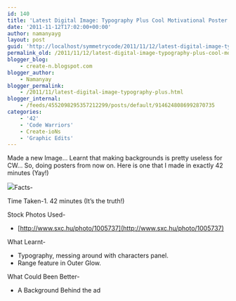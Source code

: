 ```yaml
---
id: 140
title: 'Latest Digital Image: Typography Plus Cool Motivational Poster Design for Environment!'
date: '2011-11-12T17:02:00+00:00'
author: namanyayg
layout: post
guid: 'http://localhost/symmetrycode/2011/11/12/latest-digital-image-typography-plus-cool-motivational-poster-design-for-environment/'
permalink_old: /2011/11/12/latest-digital-image-typography-plus-cool-motivational-poster-design-for-environment/
blogger_blog:
    - create-n.blogspot.com
blogger_author:
    - Namanyay
blogger_permalink:
    - /2011/11/latest-digital-image-typography-plus.html
blogger_internal:
    - /feeds/4552098295357212299/posts/default/9146248086992870735
categories:
    - '42'
    - 'Code Warriors'
    - Create-ioNs
    - 'Graphic Edits'
---
```


Made a new Image… Learnt that making backgrounds is pretty useless for CW… So, doing posters from now on. Here is one that I made in exactly 42 minutes (Yay!)

[![](http://a2.sphotos.ak.fbcdn.net/hphotos-ak-ash4/s720x720/392267_2593113313200_1415680513_2957837_961013708_n.jpg)](http://a2.sphotos.ak.fbcdn.net/hphotos-ak-ash4/s720x720/392267_2593113313200_1415680513_2957837_961013708_n.jpg)Facts-



Time Taken-1. 42 minutes (It’s the truth!)



Stock Photos Used-

- [http://www.sxc.hu/photo/1005737](http://www.sxc.hu/photo/1005737)

What Learnt-

- Typography, messing around with characters panel.
- Range feature in Outer Glow.

What Could Been Better-

- A Background Behind the ad


